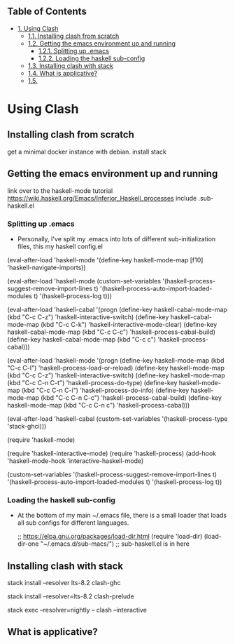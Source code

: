 <div id="table-of-contents">
<h2>Table of Contents</h2>
<div id="text-table-of-contents">
<ul>
<li><a href="#orgf9cc11e">1. Using Clash</a>
<ul>
<li><a href="#orgaa36a9f">1.1. Installing clash from scratch</a></li>
<li><a href="#org5d73296">1.2. Getting the emacs environment up and running</a>
<ul>
<li><a href="#org7bc2675">1.2.1. Splitting up .emacs</a></li>
<li><a href="#orgbfa9d5a">1.2.2. Loading the haskell sub-config</a></li>
</ul>
</li>
<li><a href="#org9b6d10f">1.3. Installing clash with stack</a></li>
<li><a href="#org8e5e299">1.4. What is applicative?</a></li>
<li><a href="#org6b05287">1.5. </a></li>
</ul>
</li>
</ul>
</div>
</div>

<a id="orgf9cc11e"></a>

# Using Clash


<a id="orgaa36a9f"></a>

## Installing clash from scratch

get a minimal docker instance with debian.
install stack


<a id="org5d73296"></a>

## Getting the emacs environment up and running

link over to the haskell-mode tutorial
<https://wiki.haskell.org/Emacs/Inferior_Haskell_processes>
include .sub-haskell.el 


<a id="org7bc2675"></a>

### Splitting up .emacs

-   Personally, I've split my .emacs into lots of different
    sub-initialization files, this my haskell config.el

(eval-after-load 'haskell-mode
  '(define-key haskell-mode-map [f10] 'haskell-navigate-imports))

(eval-after-load 'haskell-mode
  (custom-set-variables
   '(haskell-process-suggest-remove-import-lines t)
   '(haskell-process-auto-import-loaded-modules t)
   '(haskell-process-log t)))

(eval-after-load 'haskell-cabal
  '(progn
     (define-key haskell-cabal-mode-map (kbd "C-c C-z") 'haskell-interactive-switch)
     (define-key haskell-cabal-mode-map (kbd "C-c C-k") 'haskell-interactive-mode-clear)
     (define-key haskell-cabal-mode-map (kbd "C-c C-c") 'haskell-process-cabal-build)
     (define-key haskell-cabal-mode-map (kbd "C-c c") 'haskell-process-cabal)))

(eval-after-load 'haskell-mode
  '(progn
     (define-key haskell-mode-map (kbd "C-c C-l") 'haskell-process-load-or-reload)
     (define-key haskell-mode-map (kbd "C-c C-z") 'haskell-interactive-switch)
     (define-key haskell-mode-map (kbd "C-c C-n C-t") 'haskell-process-do-type)
     (define-key haskell-mode-map (kbd "C-c C-n C-i") 'haskell-process-do-info)
     (define-key haskell-mode-map (kbd "C-c C-n C-c") 'haskell-process-cabal-build)
     (define-key haskell-mode-map (kbd "C-c C-n c") 'haskell-process-cabal)))

(eval-after-load 'haskell-cabal
  (custom-set-variables '(haskell-process-type 'stack-ghci)))

(require 'haskell-mode)

(require 'haskell-interactive-mode)
(require 'haskell-process)
(add-hook 'haskell-mode-hook 'interactive-haskell-mode)

(custom-set-variables
 '(haskell-process-suggest-remove-import-lines t)
 '(haskell-process-auto-import-loaded-modules t)
 '(haskell-process-log t))


<a id="orgbfa9d5a"></a>

### Loading the haskell sub-config

-   At the bottom of my main ~/.emacs file, there is a small loader that
    loads all sub configs for different languages. 
    
    ;; <https://elpa.gnu.org/packages/load-dir.html>
    (require 'load-dir)
    (load-dir-one "~/.emacs.d/sub-macs/") ;; sub-haskell.el is in here


<a id="org9b6d10f"></a>

## Installing clash with stack

stack install &#x2013;resolver lts-8.2 clash-ghc

stack install &#x2013;resolver=lts-8.2 clash-prelude

stack exec &#x2013;resolver=nightly &#x2013; clash &#x2013;interactive


<a id="org8e5e299"></a>

## What is applicative?


<a id="org6b05287"></a>

## 

